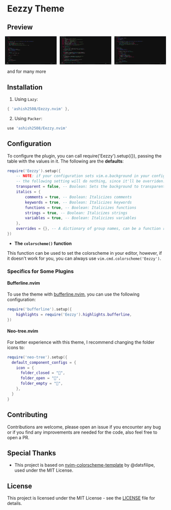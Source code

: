 # Eezzy Theme

## Preview

<div style="display: flex; justify-content: center; gap: 10px;">
  <img src="./assets/go.png" alt="GO" width="33%">
  <img src="./assets/tsx.png" alt="TSX" width="33%">
  <img src="./assets/rust.png" alt="RUST" width="33%">
</div>

and for many more

## Installation

1. Using `Lazy`:

```lua
{ 'ashish2508/Eezzy.nvim' },
```

2. Using `Packer`:

```lua
use 'ashish2508/Eezzy.nvim'
```

## Configuration

To configure the plugin, you can call require('Eezzy').setup({}), passing the table with the values in it. The following are the **defaults**:

```lua
require('Eezzy').setup({
    -- NOTE: if your configuration sets vim.o.background in your configuration for Neovim,
    -- the following setting will do nothing, since it'll be overriden.
    transparent = false, -- Boolean: Sets the background to transparent
    italics = {
        comments = true, -- Boolean: Italicizes comments
        keywords = true, -- Boolean: Italicizes keywords
        functions = true, -- Boolean: Italicizes functions
        strings = true, -- Boolean: Italicizes strings
        variables = true, -- Boolean: Italicizes variables
    },
    overrides = {}, -- A dictionary of group names, can be a function returning a dictionary or a table.
})
```

- **The `colorscheme()` function**

This function can be used to set the colorscheme in your editor, however, if it doesn't work for you, you can always use `vim.cmd.colorscheme('Eezzy')`.

### Specifics for Some Plugins

#### Bufferline.nvim

To use the theme with [bufferline.nvim](https://github.com/akinsho/bufferline.nvim), you can use the following configuration:

```lua
require('bufferline').setup({
    highlights = require('Eezzy').highlights.bufferline,
})
```

#### Neo-tree.nvim

For better experience with this theme, I recommend changing the folder icons to:

```lua
require('neo-tree').setup({
  default_component_configs = {
    icon = {
      folder_closed = "",
      folder_open = "",
      folder_empty = "",
    },
  }
}
```

## Contributing

Contributions are welcome, please open an issue if you encounter any bug or if you find any improvements are needed for the code, also feel free to open a PR.

## Special Thanks

- This project is based on [nvim-colorscheme-template](https://github.com/datsfilipe/nvim-colorscheme-template) by @datsfilipe, used under the MIT License.

## License

This project is licensed under the MIT License - see the [LICENSE](./LICENSE) file for details.
